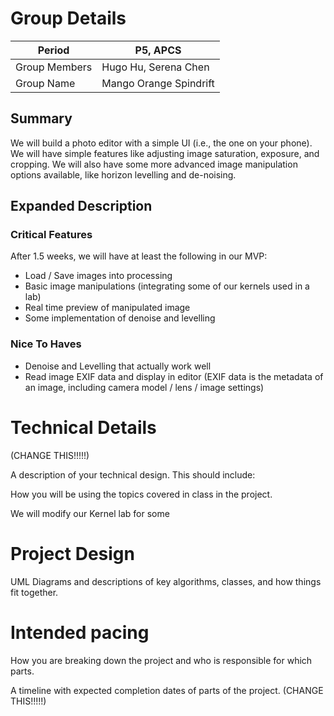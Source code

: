 # Group Details


| Period | P5, APCS |
| --- | --------- |
| Group Members | Hugo Hu, Serena Chen |
| Group Name | Mango Orange Spindrift |  

## Summary

We will build a photo editor with a simple UI (i.e., the one on your phone). We will have simple features like
adjusting image saturation, exposure, and cropping. We will also have some more advanced image manipulation
options available, like horizon levelling and de-noising.

## Expanded Description

### Critical Features

After 1.5 weeks, we will have at least the following in our MVP:

- Load / Save images into processing
- Basic image manipulations (integrating some of our kernels used in a lab)
- Real time preview of manipulated image
- Some implementation of denoise and levelling

### Nice To Haves

- Denoise and Levelling that actually work well
- Read image EXIF data and display in editor (EXIF data is the metadata of an image, including camera model / lens / image settings)

# Technical Details

(CHANGE THIS!!!!!)

A description of your technical design. This should include:

How you will be using the topics covered in class in the project.

We will modify our Kernel lab for some

# Project Design

UML Diagrams and descriptions of key algorithms, classes, and how things fit together.

# Intended pacing

How you are breaking down the project and who is responsible for which parts.

A timeline with expected completion dates of parts of the project. (CHANGE THIS!!!!!)
